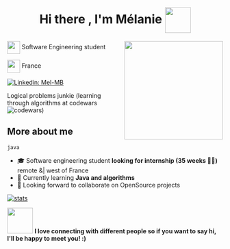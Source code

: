 <h1 align="center">
  Hi there , I'm Mélanie <img src="https://media.giphy.com/media/gM5qFksULw54NMWyry/giphy.gif" width="60" height="60"  align="center"/>
</h1>

<img align='right' src="https://github.com/Mel-MB/Mel-MB/img/working.gif" width="230">

<img src="https://media.giphy.com/media/WFZvB7VIXBgiz3oDXE/giphy.gif" width="30" height="30" align="center"/> Software Engineering student

<img src="https://media.giphy.com/media/57ZONYwnLOKVgLuApK/giphy.gif" width="30" height="30" align="center"/> France 

[![Linkedin: Mel-MB](https://img.shields.io/badge/LinkedIn-0077B5?style=for-the-badge&logo=linkedin&logoColor=white)](https://www.linkedin.com/in/thaianebraga/)

Logical problems junkie (learning through algorithms at codewars ![codewars](https://www.codewars.com/users/Mel-MB/badges/micro))

## More about me
``java
``
- 🎓 Software engineering student **looking for internship (35 weeks 👩‍💻)** remote &| west of France
- 🌱 Currently learning **Java and algorithms** 
- 👯 Looking forward to collaborate on OpenSource projects

[![stats](https://github-readme-stats.vercel.app/api/top-langs/?username=Mel-MB&hide=html,css,hack)](https://github.com/anuraghazra/github-readme-stats)


 <img src="https://media.giphy.com/media/LnQjpWaON8nhr21vNW/giphy.gif" width="60"> **I love connecting with different people so if you want to say hi, I'll be happy to meet you! :)**
